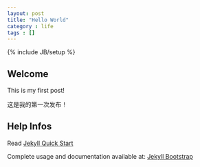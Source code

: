 ```yaml
---
layout: post
title: "Hello World"
category : life
tags : []
---
```

{% include JB/setup %}

## Welcome


This is my first post!

这是我的第一次发布！

## Help Infos

Read [Jekyll Quick Start](http://jekyllbootstrap.com/usage/jekyll-quick-start.html)

Complete usage and documentation available at: [Jekyll Bootstrap](http://jekyllbootstrap.com)
